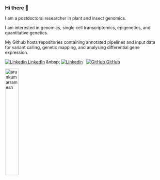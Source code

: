 ### Hi there 👋

I am a postdoctoral researcher in plant and insect genomics. 

I am interested in genomics, single cell transcriptomics, epigenetics, and quantitative genetics. 

My Github hosts repositories containing annotated pipelines and input data for variant calling, genetic mapping, and analysing differential gene expression.

[![Linkedin](https://i.stack.imgur.com/gVE0j.png) LinkedIn]([https://www.linkedin.com/](https://www.linkedin.com/in/arunkumar-ramesh-592558244/))
&nbsp;
[![Linkedin](https://img.shields.io/badge/Google%20Scholar-4285F4.svg?style=for-the-badge&logo=Google-Scholar&logoColor=white)](https://scholar.google.at/citations?user=lacyaGQAAAAJ&hl=de)
&nbsp;
[![GitHub](https://i.stack.imgur.com/tskMh.png) GitHub]([https://github.com/](https://github.com/arunkumarramesh/))

<p align="left">
<img width="30%" src="https://github-readme-stats.vercel.app/api/top-langs?username=arunkumarramesh&show_icons=true&theme=dracula&title_color=ff8000&text_color=ffffff&bg_color=6a6a6a&locale=en&layout=compact&hide_border=true" alt="arunkumarramesh" /> 



<!--
**arunkumarramesh/arunkumarramesh** is a ✨ _special_ ✨ repository because its `README.md` (this file) appears on your GitHub profile.

Here are some ideas to get you started:

- 🔭 I’m currently working on ...
- 🌱 I’m currently learning ...
- 💬 Ask me about: Population genetics, genomics, variant calling, transcriptomics, epigenetics, genetic mapping, quantitative genetics
- 📫 How to reach me: ...
-->
